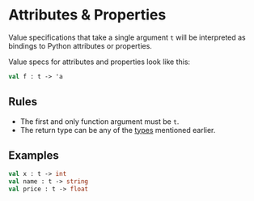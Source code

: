 # Attributes & Properties

Value specifications that take a single argument `t` will be interpreted as bindings to Python attributes or properties.

Value specs for attributes and properties look like this:

```ocaml
val f : t -> 'a
```

## Rules

* The first and only function argument must be `t`.
* The return type can be any of the [types](./types.md) mentioned earlier.

## Examples

```ocaml
val x : t -> int
val name : t -> string
val price : t -> float
```
